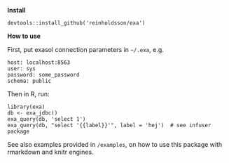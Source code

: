 **Install**

    devtools::install_github('reinholdsson/exa')

**How to use**

First, put exasol connection parameters in `~/.exa`, e.g.

    host: localhost:8563
    user: sys
    password: some_password
    schema: public

Then in R, run:

    library(exa)
    db <- exa_jdbc()  
    exa_query(db, 'select 1')
    exa_query(db, "select '{{label}}'", label = 'hej')  # see infuser package
    
See also examples provided in `/examples`, on how to use this package with rmarkdown and knitr engines.

